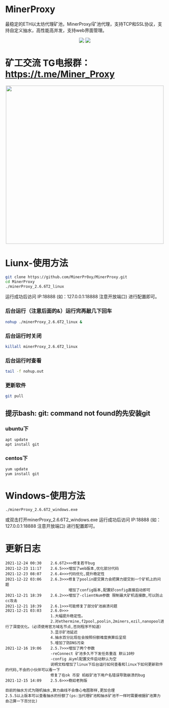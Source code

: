 # MinerProxy
最稳定的ETH以太坊代理矿池，MinerProxy/矿池代理，支持TCP和SSL协议，支持自定义抽水，高性能高并发，支持web界面管理。

<div align="center">
<img src="https://user-images.githubusercontent.com/96627099/147362629-ca5f83e0-13b0-4f37-b587-228a86ac1429.png" />
<img src="https://user-images.githubusercontent.com/96627099/147362631-cbb07053-f8c7-4258-aa0f-cc01ddc96e15.png" />
</div>

# 矿工交流 TG电报群：https://t.me/Miner_Proxy

<div align="center">
<img src="https://user-images.githubusercontent.com/96627099/147364637-3db2caea-f536-4a9c-ad7d-d062559d46fe.png" width="500" height="500" />
</div>

# Liunx-使用方法
```bash
git clone https://github.com/MinerPr0xy/MinerProxy.git
cd MinerProxy
./minerProxy_2.6.6T2_linux
```

运行成功后访问 IP:18888 (如：127.0.0.1:18888 注意开放端口) 进行配置即可。
### 后台运行（注意后面的&）运行完再敲几下回车
```bash
nohup ./minerProxy_2.6.6T2_linux &
```
### 后台运行时关闭
```bash
killall minerProxy_2.6.6T2_linux
```
### 后台运行时查看
```bash
tail -f nohup.out
```
### 更新软件
```bash
git pull 
```
## 提示bash: git: command not found的先安装git
### ubuntu下
```bash
apt update
apt install git
```
### centos下
```bash
yum update
yum install git
```

# Windows-使用方法
```bash
./minerProxy_2.6.6T2_windows.exe
```
或双击打开minerProxy_2.6.6T2_windows.exe 运行成功后访问 IP:18888 (如：127.0.0.1:18888 注意开放端口) 进行配置即可。

# 更新日志
```bigquery
2021-12-24 00:30    2.6.6T2>>>修复若干bug
2021-12-23 11:17    2.6.5>>>增加了web版本,优化部分代码
2021-12-23 08:07    2.6.4>>>代码优化,提升稳定性
2021-12-22 03:06    2.6.3>>>修复了poolin提交算力会把算力提交到一个矿机上的问题
                            增加了config版本,配置好config直接启动即可
2021-12-21 18:39    2.6.2>>>增加了-clientNum参数 限制最大矿机连接数,可以防止cc攻击
2021-12-21 18:39    2.6.1>>>可能修复了部分矿池崩溃问题
2021-12-21 03:03    2.6.0>>>
                    1.大幅提升稳定性。
                    2.对ethermine,f2pool,poolin,2miners,ezil,nanopool进行了深度优化。（必须使用官方域名节点,否则程序不知道）
                    3.显示矿池延迟
                    4.抽水百分比现在会按照份额难度换算后呈现
                    5.增加了防DNS污染
2021-12-16 19:06    2.5.7>>>增加了两个参数
                    -reConnect 矿池多久不下发任务重连 默认10秒
                    -config 从yml配置文件启动默认为空
                    说明文档增加了linux下后台运行如何查看和linux下如何更新软件的代码,不会的小伙伴可以看一下
                    修复了在ok 币安 蚂蚁矿池下用户名错误导致崩溃的bug
2021-12-15 14:09    2.5.6>>>稳如老狗版

目前的抽水方式为随机抽水,算力曲线不会像心电图那样,更加合理
2.5.5以上版本可以查看抽水的份额了(ps:当代理矿池和抽水矿池不一样时需要根据矿池算力自己算一下百分比)
```
